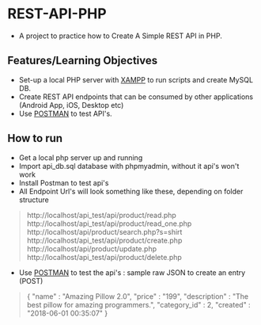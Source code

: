# REST-API-PHP
* A project to practice how to Create A Simple REST API in PHP.

## Features/Learning Objectives
* Set-up a local PHP server with [XAMPP](https://www.apachefriends.org/download.html) to run scripts and create MySQL DB.
* Create REST API endpoints that can be consumed by other applications (Android App, iOS, Desktop etc)
* Use [POSTMAN](https://www.postman.com/downloads/) to test API's.

## How to run
* Get a local php server up and running
* Import api_db.sql database with phpmyadmin, without it api's won't work 
* Install Postman to test api's
* All Endpoint Url's will look something like these, depending on folder structure
> http://localhost/api_test/api/product/read.php
> http://localhost/api_test/api/product/read_one.php
> http://localhost/api/product/search.php?s=shirt
> http://localhost/api_test/api/product/create.php
> http://localhost/api/product/update.php
> http://localhost/api_test/api/product/delete.php
* Use [POSTMAN](https://www.postman.com/downloads/) to test the api's : sample raw JSON to create an entry (POST)
> {
    "name" : "Amazing Pillow 2.0",
    "price" : "199",
    "description" : "The best pillow for amazing programmers.",
    "category_id" : 2,
    "created" : "2018-06-01 00:35:07"
}



